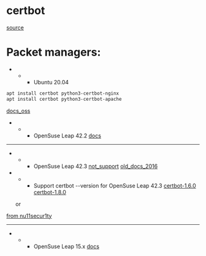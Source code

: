 # certbot
[source](https://github.com/certbot/certbot)

# Packet managers:

- - - Ubuntu 20.04
```bash
apt install certbot python3-certbot-nginx
apt install certbot python3-certbot-apache
```
[docs_oss](https://certbot.eff.org/docs/install.html#installing-from-source)

- - - OpenSuse Leap 42.2
[docs](https://en.opensuse.org/Let%E2%80%99s_Encrypt)

-------------------------------------------------------------------
- - - OpenSuse Leap 42.3
[not_support](https://community.letsencrypt.org/t/solution-to-install-on-opensuse-42-3/76122)
[old_docs_2016](https://rootco.de/2016-05-16-letsencrypt-on-leap/)

- - - Support certbot --version for OpenSuse Leap 42.3
[certbot-1.6.0](https://github.com/nu11secur1ty/certbot/releases/tag/certbot-1.6.0) 
[certbot-1.8.0](https://github.com/nu11secur1ty/certbot/releases/tag/certbot-1.8.0)
  
  or

[from nu11secur1ty](https://github.com/nu11secur1ty/certbot/releases/tag/certbot)

-------------------------------------------------------------------
- - - OpenSuse Leap 15.x
[docs](https://snapcraft.io/install/certbot/opensuse)
